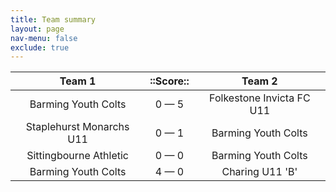 ```yaml
---
title: Team summary
layout: page
nav-menu: false
exclude: true
---
```




|          Team 1          |  ::Score::  |          Team 2           |
|:------------------------:|:-----------:|:-------------------------:|
|   Barming Youth Colts    | 0 &mdash; 5 | Folkestone Invicta FC U11 |
| Staplehurst Monarchs U11 | 0 &mdash; 1 |    Barming Youth Colts    |
|  Sittingbourne Athletic  | 0 &mdash; 0 |    Barming Youth Colts    |
|   Barming Youth Colts    | 4 &mdash; 0 |      Charing U11 'B'      |

 <br /><br /><br />
